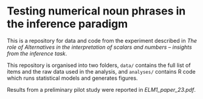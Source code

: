 # Testing numerical noun phrases in the inference paradigm

This is a repository for data and code from the experiment described in *The role of Alternatives in the interpretation of scalars and numbers – insights from the inference task*.

This repository is organised into two folders, `data/` contains the full list of items and the raw data used in the analysis, and `analyses/` contains R code which runs statistical models and generates figures.

Results from a preliminary pilot study were reported in *ELM1_paper_23.pdf*.  
